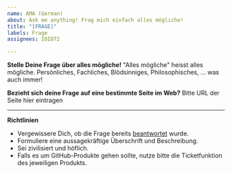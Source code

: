 ```yaml
---
name: AMA (German)
about: Ask me anything! Frag mich einfach alles mögliche!
title: "[FRAGE]"
labels: Frage
assignees: IOIO72

---
```


**Stelle Deine Frage über alles mögliche!**
"Alles mögliche" heisst alles mögliche. Persönliches, Fachliches, Blödsinniges, Philosophisches, ... was auch immer!


**Bezieht sich deine Frage auf eine bestimmte Seite im Web?**
Bitte URL der Seite hier eintragen

---

**Richtlinien**

* Vergewissere Dich, ob die Frage bereits [beantwortet](https://github.com/IOIO72/ama/issues?utf8=%E2%9C%93&q=is%3Aissue%20is%3Aclosed%20sort%3Aupdated-desc%20-label%3Ahidden) wurde.
* Formuliere eine aussagekräftige Überschrift und Beschreibung.
* Sei zivilisiert und höflich.
* Falls es um GitHub-Produkte gehen sollte, nutze bitte die Ticketfunktion des jeweiligen Produkts.
